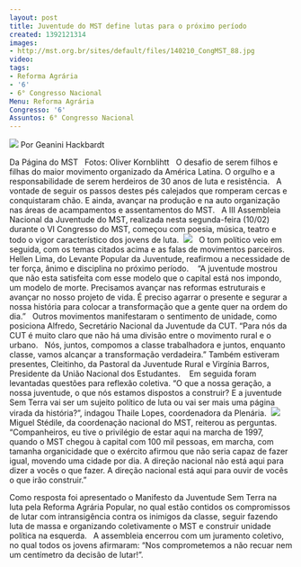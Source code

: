 ```yaml
---
layout: post
title: Juventude do MST define lutas para o próximo período
created: 1392121314
images:
- http://mst.org.br/sites/default/files/140210_CongMST_88.jpg
video: 
tags:
- Reforma Agrária
- '6'
- 6° Congresso Nacional
Menu: Reforma Agrária
Congresso: '6'
Assuntos: 6° Congresso Nacional
---
```



![](http://mst.org.br/sites/default/files/140210_CongMST_88.jpg)
Por Geanini Hackbardt

Da Página do MST
 
Fotos: Oliver Kornblihtt
 
O desafio de serem filhos e filhas do maior movimento organizado da América Latina. O orgulho e a responsabilidade de serem herdeiros de 30 anos de luta e resistência.
 
A vontade de seguir os passos destes pés calejados que romperam cercas e conquistaram chão. E ainda, avançar na produção e na auto organização nas áreas de acampamentos e assentamentos do MST.
 
A III Assembleia Nacional da Juventude do MST, realizada nesta segunda-feira (10/02) durante o VI Congresso do MST, começou com poesia, música, teatro e todo o vigor característico dos jovens de luta. 
![](http://mst.org.br/sites/default/files/140210_CongMST_81.jpg)
 
O tom político veio em seguida, com os temas citados acima e as falas de movimentos parceiros. Hellen Lima, do Levante Popular da Juventude, reafirmou a necessidade de ter força, ânimo e disciplina no próximo período. 
 
“A juventude mostrou que não esta satisfeita com esse modelo que o capital está nos impondo, um modelo de morte. Precisamos avançar nas reformas estruturais e avançar no nosso projeto de vida. É preciso agarrar o presente e segurar a nossa história para colocar a transformação que a gente quer na ordem do dia.”
 
Outros movimentos manifestaram o sentimento de unidade, como posiciona Alfredo, Secretário Nacional da Juventude da CUT. “Para nós da CUT é muito claro que não há uma divisão entre o movimento rural e o urbano.
 
Nós, juntos, compomos a classe trabalhadora e juntos, enquanto classe, vamos alcançar a transformação verdadeira.” Também estiveram presentes, Cleitinho, da Pastoral da Juventude Rural e Virgínia Barros, Presidente da União Nacional dos Estudantes. 
 
Em seguida foram levantadas questões para reflexão coletiva. “O que a nossa geração, a nossa juventude, o que nós estamos dispostos a construir? E a juventude Sem Terra vai ser um sujeito político de luta ou vai ser mais uma página virada da história?”, indagou Thaile Lopes, coordenadora da Plenária. 
![](http://mst.org.br/sites/default/files/140210_CongMST_83.jpg)
 
Miguel Stédile, da coordenação nacional do MST, reiterou as perguntas. “Companheiros, eu tive o privilégio de estar aqui na marcha de 1997, quando o MST chegou à capital com 100 mil pessoas, em marcha, com tamanha organicidade que o exército afirmou que não seria capaz de fazer igual, movendo uma cidade por dia. A direção nacional não está aqui para dizer a vocês o que fazer. A direção nacional está aqui para ouvir de vocês o que irão construir.”

Como resposta foi apresentado o Manifesto da Juventude Sem Terra na luta pela Reforma Agrária Popular, no qual estão contidos os compromissos de lutar com intransigência contra os inimigos da classe, seguir fazendo luta de massa e organizando coletivamente o MST e construir unidade política na esquerda.
 
A assembleia encerrou com um juramento coletivo, no qual todos os jovens afirmaram: “Nos comprometemos a não recuar nem um centímetro da decisão de lutar!”.
